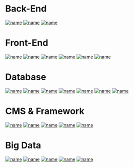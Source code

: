 # Back-End
[![name](https://img.shields.io/badge/PHP%207+-2196f3?style=for-the-badge&logo=php&logoColor=white)](https://hayatikodla.net)
[![name](https://img.shields.io/badge/Python-2196f3?style=for-the-badge&logo=python&logoColor=darkgreen)](https://hayatikodla.net)
[![name](https://img.shields.io/badge/NodeJS-2196f3?style=for-the-badge&logo=node&logoColor=white)](https://hayatikodla.net)

# Front-End
[![name](https://img.shields.io/badge/HTML5-E34F26?style=for-the-badge&logo=html5&logoColor=white)](https://hayatikodla.net)
[![name](https://img.shields.io/badge/CSS3-E34F26?style=for-the-badge&logo=css3&logoColor=white)](https://hayatikodla.net)
[![name](https://img.shields.io/badge/Javascript-E34F26?style=for-the-badge&logo=javascript&logoColor=white)](https://hayatikodla.net)
[![name](https://img.shields.io/badge/jQuery-E34F26?style=for-the-badge&logo=jquery&logoColor=white)](https://hayatikodla.net)
[![name](https://img.shields.io/badge/Sass-E34F26?style=for-the-badge&logo=sass&logoColor=white)](https://hayatikodla.net)
[![name](https://img.shields.io/badge/Less-E34F26?style=for-the-badge&logo=less&logoColor=white)](https://hayatikodla.net)

# Database
[![name](https://img.shields.io/badge/SQLite-23486d?style=for-the-badge&logo=sqlite&logoColor=white)](https://hayatikodla.net)
[![name](https://img.shields.io/badge/MySQL-23486d?style=for-the-badge&logo=mysql&logoColor=white)](https://hayatikodla.net)
[![name](https://img.shields.io/badge/Postgresql-23486d?style=for-the-badge&logo=Postgresql&logoColor=white)](https://hayatikodla.net)
[![name](https://img.shields.io/badge/MongoDB-23486d?style=for-the-badge&logo=MongoDB&logoColor=white)](https://hayatikodla.net)
[![name](https://img.shields.io/badge/MongoDB-23486d?style=for-the-badge&logo=MongoDB&logoColor=white)](https://hayatikodla.net)
[![name](https://img.shields.io/badge/Apache%20Cassandra-23486d?style=for-the-badge&logo=apachecassandra&logoColor=white)](https://hayatikodla.net)
[![name](https://img.shields.io/badge/Elastic%20Search-23486d?style=for-the-badge&logo=ElasticSearch&logoColor=white)](https://hayatikodla.net)

# CMS & Framework
[![name](https://img.shields.io/badge/Laravel-007fff?style=for-the-badge&logo=Laravel&logoColor=white)](https://hayatikodla.net)
[![name](https://img.shields.io/badge/Codeigniter-007fff?style=for-the-badge&logo=Codeigniter&logoColor=white)](https://hayatikodla.net)
[![name](https://img.shields.io/badge/Wordpress-007fff?style=for-the-badge&logo=Wordpress&logoColor=white)](https://hayatikodla.net)
[![name](https://img.shields.io/badge/Mybb-007fff?style=for-the-badge&logo=mybb&logoColor=white)](https://hayatikodla.net)
[![name](https://img.shields.io/badge/Opencart-007fff?style=for-the-badge&logo=Opencart&logoColor=white)](https://hayatikodla.net)

# Big Data
[![name](https://img.shields.io/badge/Apache%20Hadoop-ff9800?style=for-the-badge&logo=apache&logoColor=white)](https://hayatikodla.net)
[![name](https://img.shields.io/badge/Apache%20Spark-ff9800?style=for-the-badge&logo=apache&logoColor=white)](https://hayatikodla.net)
[![name](https://img.shields.io/badge/Apache%20Kafka-ff9800?style=for-the-badge&logo=apache&logoColor=white)](https://hayatikodla.net)
[![name](https://img.shields.io/badge/Apache%20Hive-ff9800?style=for-the-badge&logo=apache&logoColor=white)](https://hayatikodla.net)
[![name](https://img.shields.io/badge/Apache%20Pig-ff9800?style=for-the-badge&logo=apache&logoColor=white)](https://hayatikodla.net)
